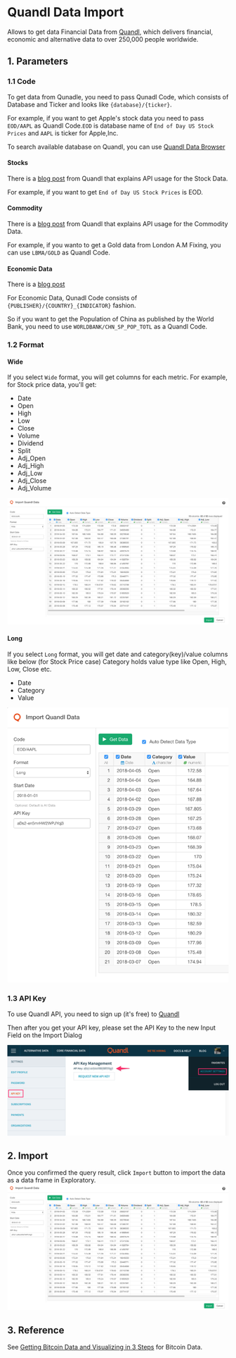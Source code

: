 # Quandl Data Import

Allows to get data Financial Data from [Quandl](https://www.quandl.com), which delivers financial, economic and alternative data to over 250,000 people worldwide.


## 1. Parameters

### 1.1 Code

To get data from Qunadle, you need to pass Qunadl Code, which consists of Database and Ticker and looks like `{database}/{ticker}`.

For example,  if you want to get Apple's stock data you need to pass `EOD/AAPL` as Quandl Code.`EOD` is database name of `End of Day US Stock Prices` and `AAPL` is ticker for Apple,Inc.

To search available database on Quandl, you can use [Quandl Data Browser](https://www.quandl.com/search?query=) 

#### Stocks

There is a [blog post](https://blog.quandl.com/api-for-stock-data) from Quandl that explains API usage for the Stock Data.

For example, if you want to get `End of Day US Stock Prices` is EOD.

#### Commodity

There is a [blog post](https://blog.quandl.com/api-for-commodity-data) from Quandl that explains API usage for the Commodity Data.

For example, if you wanto to get a Gold data from London A.M Fixing, you can use `LBMA/GOLD` as Quandl Code. 

#### Economic Data

There is a [blog post](https://blog.quandl.com/api-for-economic-data)

For Economic Data, Qunadl Code consists of `{PUBLISHER}/{COUNTRY}_{INDICATOR}` fashion. 

So if you want to get the Population of China as published by the World Bank, you need to use `WORLDBANK/CHN_SP_POP_TOTL` as a Quandl Code.


### 1.2 Format

#### Wide

If you select `Wide` format, you will get columns for each metric. For example, for Stock price data, you'll get:

- Date
- Open
- High
- Low
- Close
- Volume
- Dividend 
- Split
- Adj_Open
- Adj_High
- Adj_Low
- Adj_Close
- Adj_Volume

![](images/quandl_wide.png)

#### Long

If you select `Long` format, you will get date and category(key)/value columns like below (for Stock Price case)
Category holds value type like Open, High, Low, Close etc.

- Date
- Category
- Value

![](images/quandl_long.png)

### 1.3 API Key

To use Quandl API, you need to sign up (it's free) to [Quandl](https://www.quandl.com/)

Then after you get your API key, please set the API Key to the new Input Field on the Import Dialog

![](images/quandl_api_key.png)


## 2. Import

Once you confirmed the query result, click `Import` button to import the data as a data frame in Exploratory.
![](images/quandl_wide.png)

## 3. Reference

See [Getting Bitcoin Data and Visualizing in 3 Steps](https://blog.exploratory.io/getting-bitcoin-data-and-visualizing-in-3-steps-fd2bba78084f) for Bitcoin Data.


